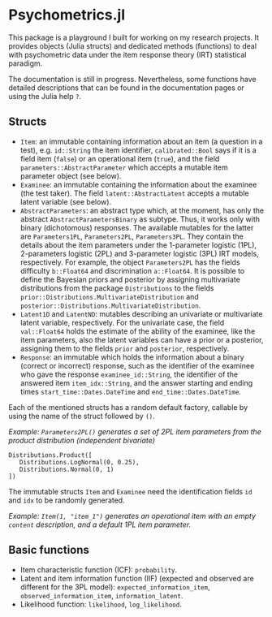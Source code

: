 # Psychometrics.jl

This package is a playground I built for working on my research projects.
It provides objects (Julia structs) and dedicated methods (functions) to deal with psychometric data under the item response theory (IRT) statistical paradigm.

The documentation is still in progress. Nevertheless, some functions have detailed descriptions that can be found in the documentation pages or using the Julia help `?`.

## Structs

- `Item`: an immutable containing information about an item (a question in a test), e.g. `id::String` the item identifier, `calibrated::Bool` says if it is a field item (`false`) or an operational item (`true`), and the field `parameters::AbstractParameter` which accepts a mutable item parameter object (see below).
 - `Examinee`: an immutable containing the information about the examinee (the test taker).
 The field `latent::AbstractLatent` accepts a mutable latent variable (see below).
 - `AbstractParameters`: an abstract type which, at the moment, has only the abstract `AbstractParametersBinary` as subtype.
 Thus, it works only with binary (dichotomous) responses. The available mutables for the latter are `Parameters1PL`, `Parameters2PL`, `Parameters3PL`.
 They contain the details about the item parameters under the 1-parameter logistic (1PL), 2-parameters logistic (2PL) and 3-parameter logistic (3PL) IRT models, respectively.
 For example, the object `Parameters2PL` has the fields difficulty `b::Float64` and discrimination `a::Float64`. It is possible to define the Bayesian priors and posterior by assigning multivariate distributions from the package `Distributions` to the fields `prior::Distributions.MultivariateDistribution` and `posterior::Distributions.MultivariateDistribution`.
 - `Latent1D` and `LatentND`: mutables describing an univariate or multivariate latent variable, respectively.
 For the univariate case, the field `val::Float64` holds the estimate of the ability of the examinee, like the item parameters, also the latent variables can have a prior or a posterior, assigning them to the fields `prior` and `posterior`, respectively.
 - `Response`: an immutable which holds the information about a binary (correct or incorrect) response, such as the identifier of the examinee who gave the response `examinee_id::String`, the identifier of the answered item `item_idx::String`, and the answer starting and ending times `start_time::Dates.DateTime` and `end_time::Dates.DateTime`.
 
Each of the mentioned structs has a random default factory, callable by using the name of the struct followed by `()`.

_Example: `Parameters2PL()` generates a set of 2PL item parameters from the product distribution (independent bivariate)_
```
Distributions.Product([
   Distributions.LogNormal(0, 0.25),
   Distributions.Normal(0, 1)
])
```

The immutable structs `Item` and `Examinee` need the identification fields `id` and `idx` to be randomly generated. 

_Example: `Item(1, "item_1")` generates an operational item with an empty `content` description, and a default 1PL item parameter._

## Basic functions

  - Item characteristic function (ICF): `probability`.
  - Latent and item information function (IIF) (expected and observed are different for the 3PL model): `expected_information_item`,  `observed_information_item`, `information_latent`.
  - Likelihood function: `likelihood`, `log_likelihood`.